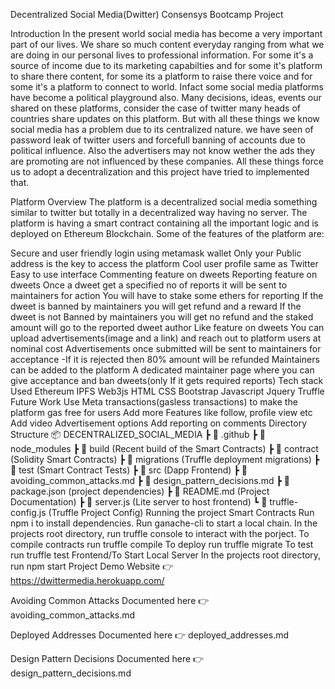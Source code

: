 Decentralized Social Media(Dwitter)
Consensys Bootcamp Project

Introduction
In the present world social media has become a very important part of our lives. We share so much content everyday ranging from what we are doing in our personal lives to professional information. For some it's a source of income due to its marketing capabilties and for some it's platform to share there content, for some its a platform to raise there voice and for some it's a platform to connect to world. Infact some social media platforms have become a political playground also. Many decisions, ideas, events our shared on these platforms, consider the case of twitter many heads of countries share updates on this platform. But with all these things we know social media has a problem due to its centralized nature. we have seen of password leak of twitter users and forcefull banning of accounts due to political influence. Also the advertisers may not know wether the ads they are promoting are not influenced by these companies. All these things force us to adopt a decentralization and this project have tried to implemented that.

Platform Overview
The platform is a decentralized social media something similar to twitter but totally in a decentralized way having no server. The platform is having a smart contract containing all the important logic and is deployed on Ethereum Blockchain. Some of the features of the platform are:

Secure and user friendly login using metamask wallet
Only your Public address is the key to access the platform
Cool user profile same as Twitter
Easy to use interface
Commenting feature on dweets
Reporting feature on dweets
Once a dweet get a specified no of reports it will be sent to maintainers for action
You will have to stake some ethers for reporting
If the dweet is banned by maintainers you will get refund and a reward
If the dweet is not Banned by maintainers you will get no refund and the staked amount will go to the reported dweet author
Like feature on dweets
You can upload advertisements(image and a link) and reach out to platform users at nominal cost
Advertisements once submitted will be sent to maintainers for acceptance -If it is rejected then 80% amount will be refunded
Maintainers can be added to the platform
A dedicated maintainer page where you can give acceptance and ban dweets(only If it gets required reports)
Tech stack Used
Ethereum
IPFS
Web3js
HTML
CSS
Bootstrap
Javascript
Jquery
Truffle
Future Work
Use Meta transactions(gasless transactions) to make the platform gas free for users
Add more Features like follow, profile view etc
Add video Advertisement options
Add reporting on comments
Directory Structure
📦 DECENTRALIZED_SOCIAL_MEDIA
 ┣ 📂 .github
 ┣ 📂 node_modules
 ┣ 📂 build (Recent build of the Smart Contracts)
 ┣ 📂 contract (Solidity Smart Contracts)
 ┣ 📂 migrations (Truffle deployment migrations)
 ┣ 📂 test (Smart Contract Tests)
 ┣ 📂 src (Dapp Frontend)
 ┣ 📜 avoiding_common_attacks.md
 ┣ 📜 design_pattern_decisions.md
 ┣ 📜 package.json (project dependencies)
 ┣ 📜 README.md (Project Documentation)
 ┣ 📜 server.js (Lite server to host frontend)
 ┗ 📜 truffle-config.js (Truffle Project Config)
Running the project
Smart Contracts
Run npm i to install dependencies.
Run ganache-cli to start a local chain.
In the projects root directory, run truffle console to interact with the porject.
To compile contracts run truffle compile
To deploy run truffle migrate
To test run truffle test
Frontend/To Start Local Server
In the projects root directory, run npm start
Project Demo
Website 👉 https://dwittermedia.herokuapp.com/

Avoiding Common Attacks
Documented here 👉 avoiding_common_attacks.md

Deployed Addresses
Documented here 👉 deployed_addresses.md

Design Pattern Decisions
Documented here 👉 design_pattern_decisions.md
